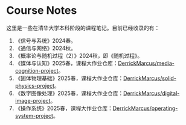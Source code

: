 # Course Notes

这里是一些在清华大学本科阶段的课程笔记。目前已经收录的有：

1. 《信号与系统》2024春。
2. 《通信与网络》2024秋。
3. 《概率论与随机过程（2）》2024秋，即《随机过程》。
4. 《媒体与认知》2025春，课程大作业仓库：[DerrickMarcus/media-cognition-project](https://github.com/DerrickMarcus/media-cognition-project)。
5. 《固体物理基础》2025春，课程大作业仓库：[DerrickMarcus/solid-physics-project](https://github.com/DerrickMarcus/solid-physics-project)。
6. 《数字图像处理》2025春，课程大作业仓库：[DerrickMarcus/digital-image-project](https://github.com/DerrickMarcus/digital-image-project)。
7. 《操作系统》2025春，课程大作业仓库：[DerrickMarcus/operating-system-project](https://github.com/DerrickMarcus/operating-system-project)。
